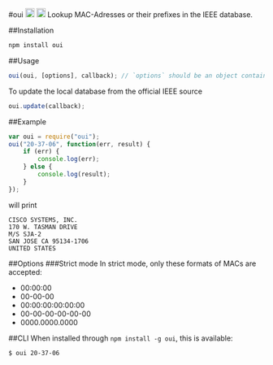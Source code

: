 #oui <a target="_blank" href="https://npmjs.org/package/oui"><img src="https://badge.fury.io/js/oui.svg" alt="NPM version" height="18"></a> <a target="_blank" href="https://david-dm.org/silverwind/oui"><img src="https://david-dm.org/silverwind/oui.svg" alt="Dependency Status" height="18"></a>
Lookup MAC-Adresses or their prefixes in the IEEE database.

##Installation
````bash
npm install oui
````
##Usage
````js
oui(oui, [options], callback); // `options` should be an object containing options.
````
To update the local database from the official IEEE source
````js
oui.update(callback);
````

##Example
````js
var oui = require("oui");
oui("20-37-06", function(err, result) {
    if (err) {
        console.log(err);
    } else {
        console.log(result);
    }
});
````
will print
````
CISCO SYSTEMS, INC.
170 W. TASMAN DRIVE
M/S SJA-2
SAN JOSE CA 95134-1706
UNITED STATES
````

##Options
###Strict mode
In strict mode, only these formats of MACs are accepted:
 - 00:00:00
 - 00-00-00
 - 00:00:00:00:00:00
 - 00-00-00-00-00-00
 - 0000.0000.0000

##CLI
When installed through `npm install -g oui`, this is available:

````bash
$ oui 20-37-06
````
